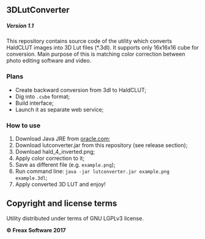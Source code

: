 ## 3DLutConverter

##### Version 1.1

This repository contains source code of the utility which converts HaldCLUT images 
into 3D Lut files (*.3dl). It supports only 16x16x16 cube for conversion. 
Main purpose of this is matching color correction between photo editing software and video.

### Plans
 - Create backward conversion from 3dl to HaldCLUT;
 - Dig into `.cube` format;
 - Build interface;
 - Launch it as separate web service;

### How to use
1. Download Java JRE from [oracle.com](http://www.oracle.com/technetwork/java/javase/downloads/jre8-downloads-2133155.html);
2. Download lutconverter.jar from this repository (see release section);
3. Download hald_4_inverted.png;
4. Apply color correction to it;
5. Save as different file (e.g. `example.png`);
6. Run command line: `java -jar lutconverter.jar example.png example.3dl`;
7. Apply converted 3D LUT and enjoy!

## Copyright and license terms

Utility distributed under terms of GNU LGPLv3 license.

**© Freax Software 2017**
